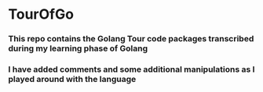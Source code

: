 # TourOfGo
 
### This repo contains the Golang Tour code packages transcribed during my learning phase of Golang

### I have added comments and some additional manipulations as I played around with the language
